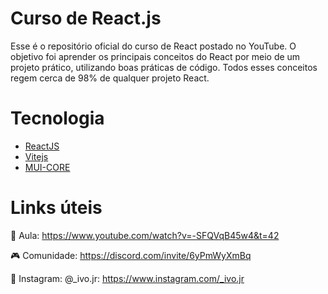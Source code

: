 # Curso de React.js

Esse é o repositório oficial do curso de React postado no YouTube. O objetivo foi aprender os principais conceitos do React por meio de um projeto prático, utilizando boas práticas de código. Todos esses conceitos regem cerca de 98% de qualquer projeto React.

# Tecnologia

- [ReactJS](https://reactjs.org/)
- [Vitejs](https://vitejs.dev/)
- [MUI-CORE](https://mui.com/)

# Links úteis
🛑 Aula: https://www.youtube.com/watch?v=-SFQVqB45w4&t=42

🎮 Comunidade: https://discord.com/invite/6yPmWyXmBq

📸 Instagram: @_ivo.jr: https://www.instagram.com/_ivo.jr


